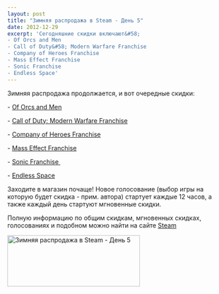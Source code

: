 ```yaml
---
layout: post
title: "Зимняя распродажа в Steam - День 5"
date: 2012-12-29
excerpt: 'Сегодняшние скидки включают&#58;
- Of Orcs and Men
- Call of Duty&#58; Modern Warfare Franchise
- Company of Heroes Franchise
- Mass Effect Franchise
- Sonic Franchise
- Endless Space'
---
```


Зимняя распродажа продолжается, и вот очередные скидки:

- <a href="http://store.steampowered.com/app/216910" target="_blank">Of Orcs and Men</a>

- <a href="http://store.steampowered.com/sale/wintersale2012_callofdutyfranchise" target="_blank">Call of Duty: Modern Warfare Franchise</a>

- <a href="http://store.steampowered.com/app/4560" target="_blank">Company of Heroes Franchise</a>

- <a href="http://store.steampowered.com/sub/18260/" target="_blank">Mass Effect Franchise</a>

- <a href="http://store.steampowered.com/sale/wintersale2012_sonicfranchise" target="_blank">Sonic Franchise </a>

- <a href="http://store.steampowered.com/app/208140" target="_blank">Endless Space</a>

Заходите в магазин почаще! Новое голосование (выбор игры на которую будет скидка - прим. автора) стартует каждые 12 часов, а также каждый день стартуют мгновенные скидки.

Полную информацию по общим скидкам, мгновенных скидках, голосованиях и подобном можно найти на сайте <a title="Магазин Steam" href="http://store.steampowered.com/" target="_blank">Steam</a>

<a href="http://store.steampowered.com/" target="_blank"><img class="size-medium wp-image-106" src="http://gamersoul.ru/wp-content/uploads/2012/12/day_5-300x116.png" alt="Зимняя распродажа в Steam - День 5" width="300" height="116" /></a>

&nbsp;